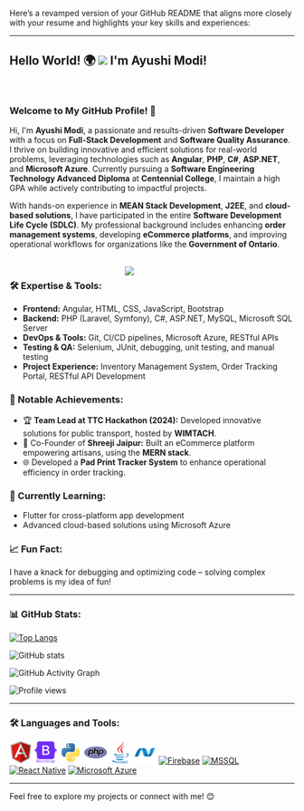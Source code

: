 Here’s a revamped version of your GitHub README that aligns more closely with your resume and highlights your key skills and experiences:

---

## Hello World! 🌍 <img src="https://raw.githubusercontent.com/syedareehaquasar/syedareehaquasar/master/gifs/Hi.gif" width="30px"> I'm Ayushi Modi!  
<br />

### Welcome to My GitHub Profile! 🌟  

Hi, I'm **Ayushi Modi**, a passionate and results-driven **Software Developer** with a focus on **Full-Stack Development** and **Software Quality Assurance**. I thrive on building innovative and efficient solutions for real-world problems, leveraging technologies such as **Angular**, **PHP**, **C#**, **ASP.NET**, and **Microsoft Azure**. Currently pursuing a **Software Engineering Technology Advanced Diploma** at **Centennial College**, I maintain a high GPA while actively contributing to impactful projects.  

With hands-on experience in **MEAN Stack Development**, **J2EE**, and **cloud-based solutions**, I have participated in the entire **Software Development Life Cycle (SDLC)**. My professional background includes enhancing **order management systems**, developing **eCommerce platforms**, and improving operational workflows for organizations like the **Government of Ontario**.  

<br />
<img align="right" src="https://raw.githubusercontent.com/akshitagupta15june/akshitagupta15june/master/200w.webp" width="300px">

### 🛠️ Expertise & Tools:  
- **Frontend:** Angular, HTML, CSS, JavaScript, Bootstrap  
- **Backend:** PHP (Laravel, Symfony), C#, ASP.NET, MySQL, Microsoft SQL Server  
- **DevOps & Tools:** Git, CI/CD pipelines, Microsoft Azure, RESTful APIs  
- **Testing & QA:** Selenium, JUnit, debugging, unit testing, and manual testing  
- **Project Experience:** Inventory Management System, Order Tracking Portal, RESTful API Development  

### 🚀 Notable Achievements:  
- 🏆 **Team Lead at TTC Hackathon (2024):** Developed innovative solutions for public transport, hosted by **WIMTACH**.  
- 🧩 Co-Founder of **Shreeji Jaipur:** Built an eCommerce platform empowering artisans, using the **MERN stack**.  
- 🌐 Developed a **Pad Print Tracker System** to enhance operational efficiency in order tracking.  

### 🌱 Currently Learning:  
- Flutter for cross-platform app development  
- Advanced cloud-based solutions using Microsoft Azure  

### 📈 Fun Fact:  
I have a knack for debugging and optimizing code – solving complex problems is my idea of fun!  

---

### 📊 GitHub Stats:  

[![Top Langs](https://github-readme-stats.vercel.app/api/top-langs/?username=Ayushi-242)](https://github.com/anuraghazra/github-readme-stats)  

![GitHub stats](https://github-readme-stats.vercel.app/api?username=Ayushi-242&show_icons=true)  

![GitHub Activity Graph](https://activity-graph.herokuapp.com/graph?username=Ayushi-242)  

![Profile views](https://gpvc.arturio.dev/Ayushi-242)  

---

### 🛠️ Languages and Tools:  
<p align="left"> 
  <a href="https://angular.io/" target="_blank"><img src="https://raw.githubusercontent.com/devicons/devicon/master/icons/angularjs/angularjs-original.svg" alt="Angular" width="40" height="40"/></a> 
  <a href="https://getbootstrap.com/" target="_blank"><img src="https://raw.githubusercontent.com/devicons/devicon/master/icons/bootstrap/bootstrap-plain-wordmark.svg" alt="Bootstrap" width="40" height="40"/></a>
  <a href="https://www.python.org/" target="_blank"><img src="https://raw.githubusercontent.com/devicons/devicon/master/icons/python/python-original.svg" alt="Python" width="40" height="40"/></a>
  <a href="https://www.php.net/" target="_blank"><img src="https://raw.githubusercontent.com/devicons/devicon/master/icons/php/php-original.svg" alt="PHP" width="40" height="40"/></a>
  <a href="https://www.java.com" target="_blank"><img src="https://raw.githubusercontent.com/devicons/devicon/master/icons/java/java-original.svg" alt="Java" width="40" height="40"/></a>
  <a href="https://dotnet.microsoft.com/" target="_blank"><img src="https://raw.githubusercontent.com/devicons/devicon/master/icons/dot-net/dot-net-original.svg" alt="ASP.NET" width="40" height="40"/></a>
  <a href="https://firebase.google.com/" target="_blank"><img src="https://www.vectorlogo.zone/logos/firebase/firebase-icon.svg" alt="Firebase" width="40" height="40"/></a>
  <a href="https://www.microsoft.com/en-us/sql-server" target="_blank"><img src="https://www.svgrepo.com/show/303229/microsoft-sql-server-logo.svg" alt="MSSQL" width="40" height="40"/></a>
  <a href="https://reactnative.dev/" target="_blank"><img src="https://reactnative.dev/img/header_logo.svg" alt="React Native" width="40" height="40"/></a>  
  <a href="https://azure.microsoft.com/" target="_blank"><img src="https://www.vectorlogo.zone/logos/microsoft_azure/microsoft_azure-icon.svg" alt="Microsoft Azure" width="40" height="40"/></a>
</p>

---

Feel free to explore my projects or connect with me! 😊
